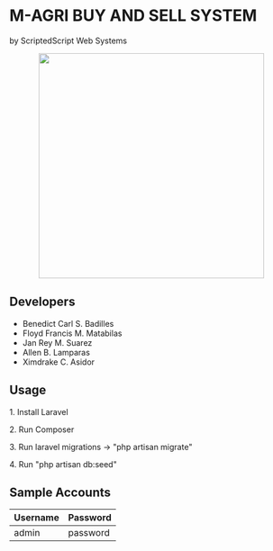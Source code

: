 <html>
	<h1><strong> M-AGRI BUY AND SELL SYSTEM</strong></h1>
	<p>by ScriptedScript Web Systems</p>
	<p align="center"><img src="https://scontent.fmnl6-1.fna.fbcdn.net/v/t1.0-9/27332038_1611561705576297_6590667790777360517_n.jpg?oh=406023b6af361944ec4ff16839f61273&oe=5B10B26E" height="400" width="400"></p>
	<h2>Developers</h2>
	<ul>
		<li>Benedict Carl S. Badilles</li>
		<li>Floyd Francis M. Matabilas</li>
		<li>Jan Rey M. Suarez</li>
		<li>Allen B. Lamparas</li>
		<li>Ximdrake C. Asidor</li>
	</ul>
	<h2>Usage</h2>
	<p> 1. Install Laravel</p>
	<p> 2. Run Composer</p>
	<p> 3. Run laravel migrations -> "php artisan migrate"</p>
	<p> 4. Run "php artisan db:seed"</p>
	<h2>Sample Accounts</h2>
	<table>
		<thead>
			<tr>
				<th>Username</th>
				<th>Password</th>
			</tr>
		</thead>
		<tbody>
			<tr>
				<td>admin</td>
				<td>password</td>
			</tr>
		</tbody>
	</table>
</html>
